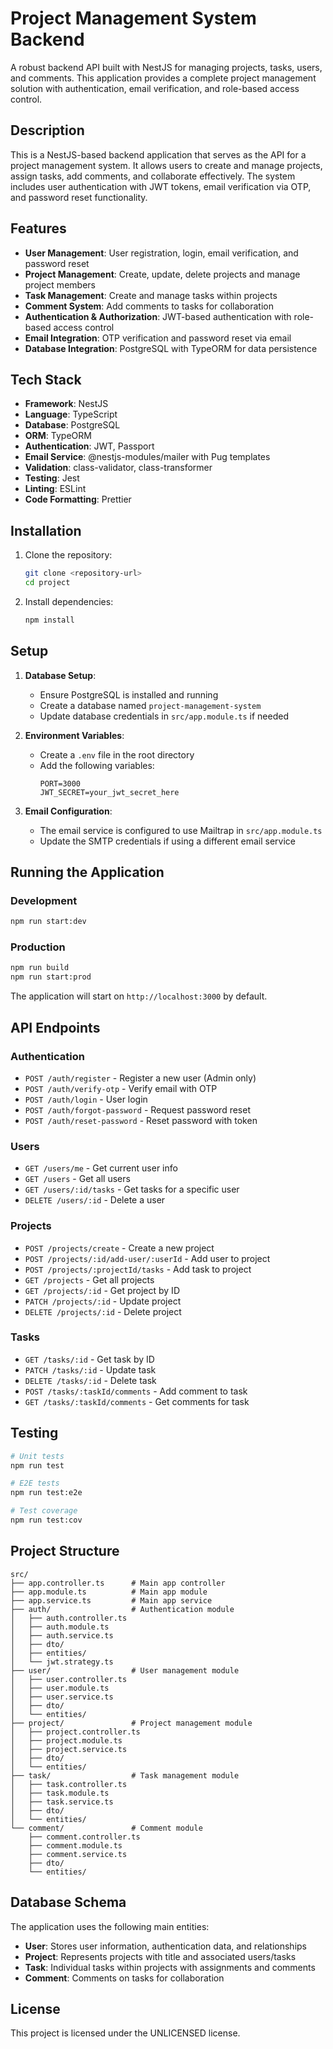 # Project Management System Backend

A robust backend API built with NestJS for managing projects, tasks, users, and comments. This application provides a complete project management solution with authentication, email verification, and role-based access control.

## Description

This is a NestJS-based backend application that serves as the API for a project management system. It allows users to create and manage projects, assign tasks, add comments, and collaborate effectively. The system includes user authentication with JWT tokens, email verification via OTP, and password reset functionality.

## Features

- **User Management**: User registration, login, email verification, and password reset
- **Project Management**: Create, update, delete projects and manage project members
- **Task Management**: Create and manage tasks within projects
- **Comment System**: Add comments to tasks for collaboration
- **Authentication & Authorization**: JWT-based authentication with role-based access control
- **Email Integration**: OTP verification and password reset via email
- **Database Integration**: PostgreSQL with TypeORM for data persistence

## Tech Stack

- **Framework**: NestJS
- **Language**: TypeScript
- **Database**: PostgreSQL
- **ORM**: TypeORM
- **Authentication**: JWT, Passport
- **Email Service**: @nestjs-modules/mailer with Pug templates
- **Validation**: class-validator, class-transformer
- **Testing**: Jest
- **Linting**: ESLint
- **Code Formatting**: Prettier

## Installation

1. Clone the repository:

   ```bash
   git clone <repository-url>
   cd project
   ```

2. Install dependencies:
   ```bash
   npm install
   ```

## Setup

1. **Database Setup**:
   - Ensure PostgreSQL is installed and running
   - Create a database named `project-management-system`
   - Update database credentials in `src/app.module.ts` if needed

2. **Environment Variables**:
   - Create a `.env` file in the root directory
   - Add the following variables:
     ```
     PORT=3000
     JWT_SECRET=your_jwt_secret_here
     ```

3. **Email Configuration**:
   - The email service is configured to use Mailtrap in `src/app.module.ts`
   - Update the SMTP credentials if using a different email service

## Running the Application

### Development

```bash
npm run start:dev
```

### Production

```bash
npm run build
npm run start:prod
```

The application will start on `http://localhost:3000` by default.

## API Endpoints

### Authentication

- `POST /auth/register` - Register a new user (Admin only)
- `POST /auth/verify-otp` - Verify email with OTP
- `POST /auth/login` - User login
- `POST /auth/forgot-password` - Request password reset
- `POST /auth/reset-password` - Reset password with token

### Users

- `GET /users/me` - Get current user info
- `GET /users` - Get all users
- `GET /users/:id/tasks` - Get tasks for a specific user
- `DELETE /users/:id` - Delete a user

### Projects

- `POST /projects/create` - Create a new project
- `POST /projects/:id/add-user/:userId` - Add user to project
- `POST /projects/:projectId/tasks` - Add task to project
- `GET /projects` - Get all projects
- `GET /projects/:id` - Get project by ID
- `PATCH /projects/:id` - Update project
- `DELETE /projects/:id` - Delete project

### Tasks

- `GET /tasks/:id` - Get task by ID
- `PATCH /tasks/:id` - Update task
- `DELETE /tasks/:id` - Delete task
- `POST /tasks/:taskId/comments` - Add comment to task
- `GET /tasks/:taskId/comments` - Get comments for task

## Testing

```bash
# Unit tests
npm run test

# E2E tests
npm run test:e2e

# Test coverage
npm run test:cov
```

## Project Structure

```
src/
├── app.controller.ts      # Main app controller
├── app.module.ts          # Main app module
├── app.service.ts         # Main app service
├── auth/                  # Authentication module
│   ├── auth.controller.ts
│   ├── auth.module.ts
│   ├── auth.service.ts
│   ├── dto/
│   ├── entities/
│   └── jwt.strategy.ts
├── user/                  # User management module
│   ├── user.controller.ts
│   ├── user.module.ts
│   ├── user.service.ts
│   ├── dto/
│   └── entities/
├── project/               # Project management module
│   ├── project.controller.ts
│   ├── project.module.ts
│   ├── project.service.ts
│   ├── dto/
│   └── entities/
├── task/                  # Task management module
│   ├── task.controller.ts
│   ├── task.module.ts
│   ├── task.service.ts
│   ├── dto/
│   └── entities/
└── comment/               # Comment module
    ├── comment.controller.ts
    ├── comment.module.ts
    ├── comment.service.ts
    ├── dto/
    └── entities/
```

## Database Schema

The application uses the following main entities:

- **User**: Stores user information, authentication data, and relationships
- **Project**: Represents projects with title and associated users/tasks
- **Task**: Individual tasks within projects with assignments and comments
- **Comment**: Comments on tasks for collaboration

## License

This project is licensed under the UNLICENSED license.
